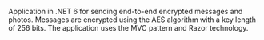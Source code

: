 Application in .NET 6 for sending end-to-end encrypted messages and photos.
Messages are encrypted using the AES algorithm with a key length of 256 bits.
The application uses the MVC pattern and Razor technology.
